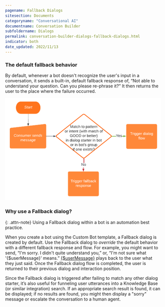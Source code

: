 ```yaml
---
pagename: Fallback Dialogs
sitesection: Documents
categoryname: "Conversational AI"
documentname: Conversation Builder
subfoldername: Dialogs
permalink: conversation-builder-dialogs-fallback-dialogs.html
indicator: both
date_updated: 2022/11/13
---
```


### The default fallback behavior

By default, whenever a bot doesn't recognize the user's input in a conversation, it sends a built-in, default fallback response of, “Not able to understand your question. Can you please re-phrase it?” It then returns the user to the place where the failure occurred.

<img style="width:700px" src="img/ConvoBuilder/fallback_behavior.png" alt="Process flow diagram illustrating that, when a consumer sends a message, it's checked for a match to a pattern or intent in a dialog starter in the bot or in the bot's group, if one exists. If there's a match of good or better, the dialog's flow is triggered. If not, the fallback response is sent.">

### Why use a Fallback dialog?

{: .attn-note}
Using a Fallback dialog within a bot is an automation best practice.

When you create a bot using the Custom Bot template, a Fallback dialog is created by default. Use the Fallback dialog to _override_ the default behavior with a different fallback response and flow. For example, you might want to send, “I'm sorry. I didn't quite understand you,” or, “I'm not sure what '{$userMessage}' means.” [{$userMessage}](conversation-builder-variables-slots-variables.html#store-the-consumers-response) plays back to the user what they just said. Once the Fallback dialog flow is completed, the user is returned to their previous dialog and interaction position.

Since the Fallback dialog is triggered after failing to match any other dialog starter, it’s also useful for funneling user utterances into a Knowledge Base (or similar integration) search. If an appropriate search result is found, it can be displayed; if no results are found, you might then display a "sorry" message or escalate the conversation to a human agent.
